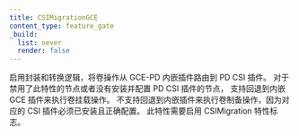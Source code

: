 ```yaml
---
title: CSIMigrationGCE
content_type: feature_gate
_build:
  list: never
  render: false
---
```

<!--
Enables shims and translation logic to route volume
operations from the GCE-PD in-tree plugin to PD CSI plugin. Supports falling
back to in-tree GCE plugin for mount operations to nodes that have the
feature disabled or that do not have PD CSI plugin installed and configured.
Does not support falling back for provision operations, for those the CSI
plugin must be installed and configured. Requires CSIMigration feature flag
enabled.
-->
启用封装和转换逻辑，将卷操作从 GCE-PD 内嵌插件路由到 PD CSI 插件。
对于禁用了此特性的节点或者没有安装并配置 PD CSI 插件的节点，
支持回退到内嵌GCE 插件来执行卷挂载操作。
不支持回退到内嵌插件来执行卷制备操作，因为对应的 CSI 插件必须已安装且正确配置。
此特性需要启用 CSIMigration 特性标志。
